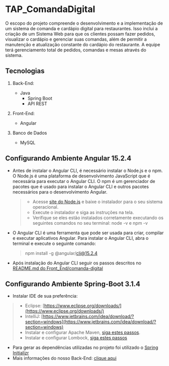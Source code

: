 # TAP_ComandaDigital

O escopo do projeto compreende o desenvolvimento e a implementação de um sistema de comanda e cardápio digital para restaurantes. Isso inclui a criação de um Sistema Web para que os clientes possam fazer pedidos, visualizar o cardápio e gerenciar suas comandas, além de permitir a manutenção e atualização constante do cardápio do restaurante. A equipe terá gerenciamento total de pedidos, comandas e mesas através do sistema.

## Tecnologias

1. Back-End:
    - Java
      - Spring Boot
      - API REST
        
2. Front-End:
   - Angular

3. Banco de Dados
   - MySQL

## Configurando Ambiente Angular 15.2.4
- Antes de instalar o Angular CLI, é necessário instalar o Node.js e o npm. O Node.js é uma plataforma de desenvolvimento JavaScript que é necessária para executar o Angular CLI. O npm é um gerenciador de pacotes que é usado para instalar o Angular CLI e outros pacotes necessários para o desenvolvimento Angular.
  > - Acesse [site do Node.js](https://nodejs.org/en) e baixe o instalador para o seu sistema operacional.
  > -  Execute o instalador e siga as instruções na tela.
  > -  Verifique se eles estão instalados corretamente executando os seguintes comandos no seu terminal: node -v e npm -v

- O Angular CLI é uma ferramenta que pode ser usada para criar, compilar e executar aplicativos Angular. Para instalar o Angular CLI, abra o terminal e execute o seguinte comando:
  > npm install -g @angular/cli@15.2.4

- Após instalação do Angular CLI seguir os passos descritos no [README.md do Front_End/comanda-digital](Front_End/comanda-digital)

## Configurando Ambiente Spring-Boot 3.1.4

- Instalar IDE de sua preferência:

> - Eclipse: [https://www.eclipse.org/downloads/](https://www.eclipse.org/downloads/) 
> - IntelliJ: [https://www.jetbrains.com/idea/download/?section=windows](https://www.jetbrains.com/idea/download/?section=windows)
  > -  Instalar e configurar Apache Maven, [siga estes passos](https://dicasdeprogramacao.com.br/como-instalar-o-maven-no-windows/).
  > -  Instalar e configurar Lombock, [siga estes passos](https://dicasdeprogramacao.com.br/como-configurar-o-lombok-no-eclipse/)

- Para gerar as dependências utilizadas no projeto foi utilizado o [Spring Initializr](https://start.spring.io/)
- Mais informações do nosso Back-End: [clique aqui](https://github.com/LuizAmancioCeub/TAP_ComandaDigital/tree/main/Back_End) 
